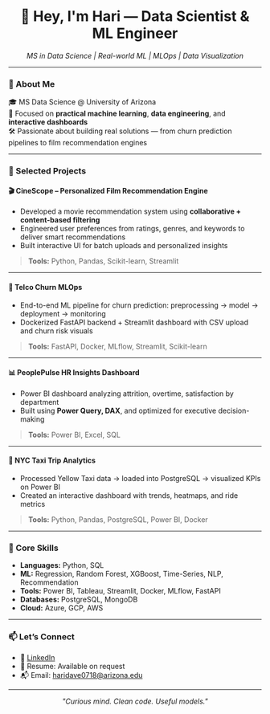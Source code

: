 <h1 align="center">👋 Hey, I'm Hari — Data Scientist & ML Engineer</h1>

<p align="center"><em>MS in Data Science | Real-world ML | MLOps | Data Visualization</em></p>

---

### 🚀 About Me

🎓 MS Data Science @ University of Arizona  
🧠 Focused on **practical machine learning**, **data engineering**, and **interactive dashboards**  
🛠️ Passionate about building real solutions — from churn prediction pipelines to film recommendation engines

---

### 💼 Selected Projects

#### 🎬 CineScope – Personalized Film Recommendation Engine  
- Developed a movie recommendation system using **collaborative + content-based filtering**  
- Engineered user preferences from ratings, genres, and keywords to deliver smart recommendations  
- Built interactive UI for batch uploads and personalized insights  
> **Tools:** Python, Pandas, Scikit-learn, Streamlit

---

#### 🧠 Telco Churn MLOps  
- End-to-end ML pipeline for churn prediction: preprocessing → model → deployment → monitoring  
- Dockerized FastAPI backend + Streamlit dashboard with CSV upload and churn risk visuals  
> **Tools:** FastAPI, Docker, MLflow, Streamlit, Scikit-learn

---

#### 📊 PeoplePulse HR Insights Dashboard  
- Power BI dashboard analyzing attrition, overtime, satisfaction by department  
- Built using **Power Query, DAX**, and optimized for executive decision-making  
> **Tools:** Power BI, Excel, SQL

---

#### 🚖 NYC Taxi Trip Analytics  
- Processed Yellow Taxi data → loaded into PostgreSQL → visualized KPIs on Power BI  
- Created an interactive dashboard with trends, heatmaps, and ride metrics  
> **Tools:** Python, Pandas, PostgreSQL, Power BI, Docker

---

### 🧠 Core Skills

- **Languages:** Python, SQL
- **ML:** Regression, Random Forest, XGBoost, Time-Series, NLP, Recommendation  
- **Tools:** Power BI, Tableau, Streamlit, Docker, MLflow, FastAPI  
- **Databases:** PostgreSQL, MongoDB  
- **Cloud:** Azure, GCP, AWS

---

### 📫 Let’s Connect

- 🔗 [LinkedIn](https://linkedin.com/in/hari0718)  
- 📄 Resume: Available on request  
- 📬 Email: haridave0718@arizona.edu

---

<p align="center"><em>"Curious mind. Clean code. Useful models."</em></p>
